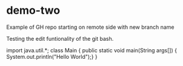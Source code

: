 # demo-two
Example of GH repo starting on remote side with new branch name

Testing the edit funtionality of the git bash.

import java.util.*;
class Main
{
   public static void main(String args[])
   { System.out.println("Hello World");}
}
